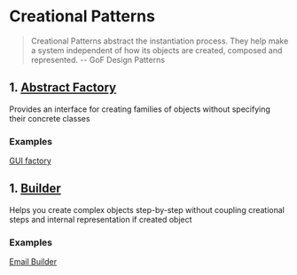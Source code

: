 Creational Patterns
===================

> Creational Patterns abstract the instantiation process.
> They help make a system independent of how its objects are created, composed and represented.
  -- GoF Design Patterns
  
## 1. [Abstract Factory](/creational/abstract_factory)
Provides an interface for creating families of objects without specifying their concrete classes
### Examples
[GUI factory](http://rubydoc.info/github/emilsoman/design-patterns-ruby/master/Creational/AbstractFactory/GuiFactoryExample)

## 1. [Builder](/creational/builder)
Helps you create complex objects step-by-step without coupling creational steps and internal representation if created object
### Examples
[Email Builder](http://rubydoc.info/github/emilsoman/design-patterns-ruby/master/Creational/Builder/EmailBuilderExample)
